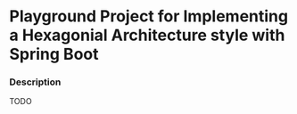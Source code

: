 # Playground Project for Implementing a Hexagonial Architecture style with Spring Boot

### Description
TODO